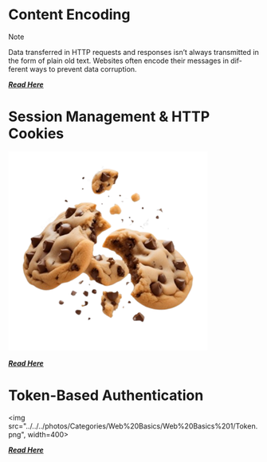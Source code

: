 
# Content Encoding

> [!Note] 
> Data transferred in HTTP requests and responses isn’t always transmitted
in the form of plain old text. Websites often encode their messages in dif-
ferent ways to prevent data corruption. 

***[Read Here](Content_Encoding.md)***



# Session Management & HTTP Cookies
<img src="../../../photos/Categories/Web%20Basics/Web%20Basics%201/Cookies.png" width="400"> 

[***Read Here***](Session_Management_and_HTTP_Cookies.md)


# Token-Based Authentication


<img src="../../../photos/Categories/Web%20Basics/Web%20Basics%201/Token.png", width=400>

[***Read Here***](Token-Based_Authentication.md)
